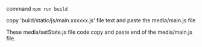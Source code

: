 command `npm run build`

copy 'build/static/js/main.xxxxxx.js' file text and paste the media/main.js file

These media/setState.js file code copy and paste end of the media/main.js file.
